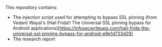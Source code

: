 This repository contains:
- The injection script used for attempting to bypass SSL pinning (from Vedant Wayal's (Hail Frida!! The Universal SSL pinning bypass for Android applications)[https://infosecwriteups.com/hail-frida-the-universal-ssl-pinning-bypass-for-android-e9e1d733d29]
- The research report
